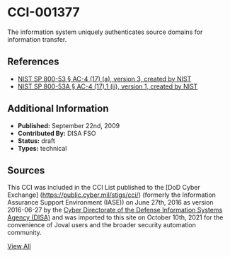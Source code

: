 # CCI-001377

The information system uniquely authenticates source domains for information transfer.

## References ##

* [NIST SP 800-53 § AC-4 (17) (a), version 3, created by NIST](http://csrc.nist.gov/publications/PubsSPs.html)
* [NIST SP 800-53A § AC-4 (17).1 (ii), version 1, created by NIST](http://csrc.nist.gov/publications/PubsSPs.html)


## Additional Information ##

* **Published:** September 22nd, 2009
* **Contributed By:** DISA FSO
* **Status:** draft
* **Types:** technical

## Sources ##

This CCI was included in the CCI List published to the [DoD Cyber Exchange]
(https://public.cyber.mil/stigs/cci/) (formerly the Information Assurance Support Environment
(IASE)) on June 27th, 2016 as version 2016-06-27 by the [Cyber Directorate of the Defense 
Information Systems Agency (DISA)](https://public.cyber.mil/about-cyber/) and was imported to 
this site on October 10th, 2021 for the convenience of Joval users and the broader security automation community.

[View All](../README.md)
